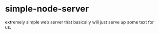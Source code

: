 # simple-node-server
extremely simple web server that basically will just serve up some text for us.
